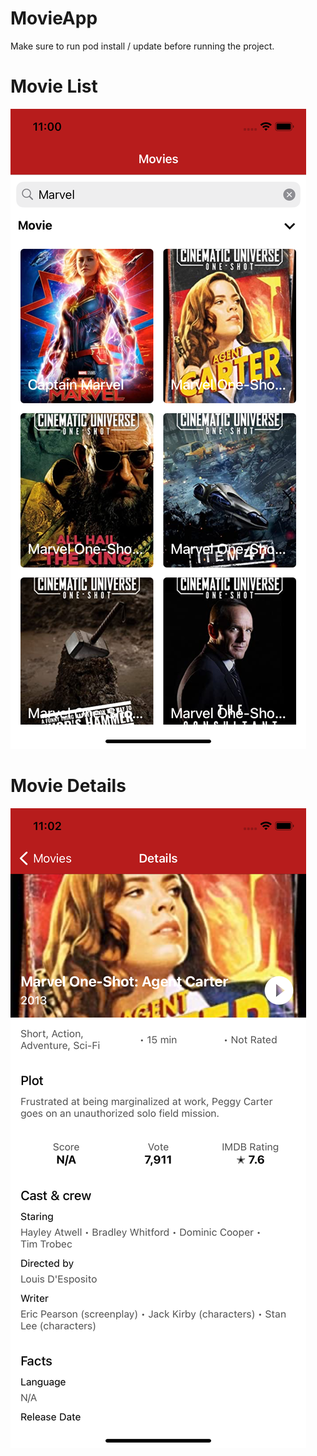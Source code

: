 # MovieApp
Make sure to run pod install / update before running the project.

# Movie List

![](Images/movie_list.png)

# Movie Details

![](Images/movie_details.png)
